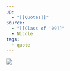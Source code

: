```yaml
---
up:
  - "[[Quotes]]"
Source:
  - "[[Class of '09]]"
  - Nicole
tags:
  - quote
---
```


![](https://i.imgur.com/6d4pOey.jpeg)
